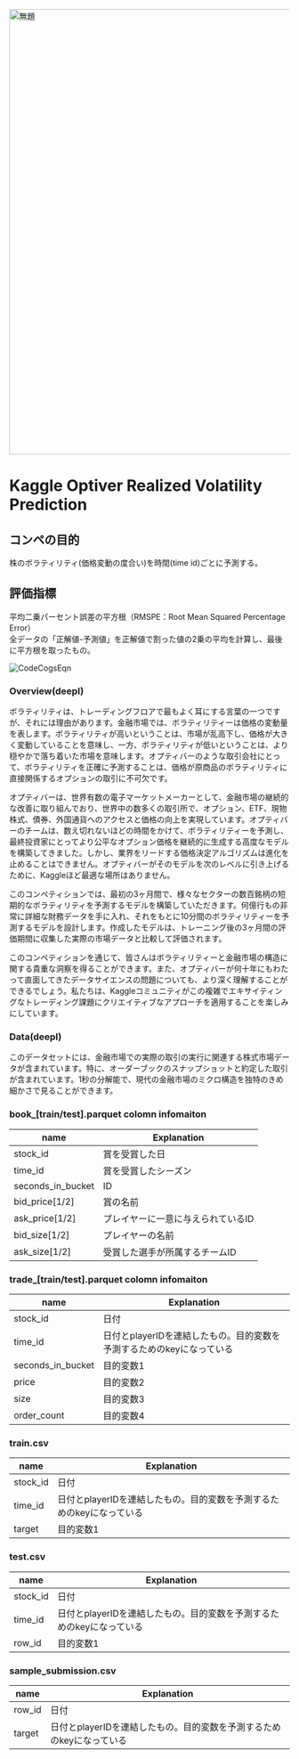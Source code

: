 <img width="800" alt="無題" src="https://user-images.githubusercontent.com/58076642/131785398-90ff623b-3ea2-492c-a148-87d20cbfa3cd.png">

# Kaggle Optiver Realized Volatility Prediction

## コンペの目的
株のボラティリティ(価格変動の度合い)を時間(time id)ごとに予測する。

## 評価指標
平均二乗パーセント誤差の平方根（RMSPE：Root Mean Squared Percentage Error）    
全データの「正解値-予測値」を正解値で割った値の2乗の平均を計算し、最後に平方根を取ったもの。  

![CodeCogsEqn](https://user-images.githubusercontent.com/58076642/131785016-cb37749d-bf18-48e8-bd00-e06c60df471d.png)



### Overview(deepl)
ボラティリティは、トレーディングフロアで最もよく耳にする言葉の一つですが、それには理由があります。金融市場では、ボラティリティーは価格の変動量を表します。ボラティリティが高いということは、市場が乱高下し、価格が大きく変動していることを意味し、一方、ボラティリティが低いということは、より穏やかで落ち着いた市場を意味します。オプティバーのような取引会社にとって、ボラティリティを正確に予測することは、価格が原商品のボラティリティに直接関係するオプションの取引に不可欠です。

オプティバーは、世界有数の電子マーケットメーカーとして、金融市場の継続的な改善に取り組んでおり、世界中の数多くの取引所で、オプション、ETF、現物株式、債券、外国通貨へのアクセスと価格の向上を実現しています。オプティバーのチームは、数え切れないほどの時間をかけて、ボラティリティーを予測し、最終投資家にとってより公平なオプション価格を継続的に生成する高度なモデルを構築してきました。しかし、業界をリードする価格決定アルゴリズムは進化を止めることはできません。オプティバーがそのモデルを次のレベルに引き上げるために、Kaggleほど最適な場所はありません。

このコンペティションでは、最初の3ヶ月間で、様々なセクターの数百銘柄の短期的なボラティリティを予測するモデルを構築していただきます。何億行もの非常に詳細な財務データを手に入れ、それをもとに10分間のボラティリティーを予測するモデルを設計します。作成したモデルは、トレーニング後の3ヶ月間の評価期間に収集した実際の市場データと比較して評価されます。

このコンペティションを通じて、皆さんはボラティリティーと金融市場の構造に関する貴重な洞察を得ることができます。また、オプティバーが何十年にもわたって直面してきたデータサイエンスの問題についても、より深く理解することができるでしょう。私たちは、Kaggleコミュニティがこの複雑でエキサイティングなトレーディング課題にクリエイティブなアプローチを適用することを楽しみにしています。

### Data(deepl)
このデータセットには、金融市場での実際の取引の実行に関連する株式市場データが含まれています。特に、オーダーブックのスナップショットと約定した取引が含まれています。1秒の分解能で、現代の金融市場のミクロ構造を独特のきめ細かさで見ることができます。

### book_[train/test].parquet colomn infomaiton

| name | Explanation |
| --- | --- |
| stock_id   | 賞を受賞した日 |
| time_id   | 賞を受賞したシーズン |
| seconds_in_bucket  | ID |
| bid_price[1/2] | 賞の名前 |
| ask_price[1/2] | プレイヤーに一意に与えられているID |
| bid_size[1/2] | プレイヤーの名前 |
| ask_size[1/2] | 受賞した選手が所属するチームID |

### trade_[train/test].parquet colomn infomaiton

| name | Explanation |
| --- | --- |
| stock_id  | 日付 |
| time_id  | 日付とplayerIDを連結したもの。目的変数を予測するためのkeyになっている |
| seconds_in_bucket | 目的変数1 |
| price | 目的変数2 |
| size | 目的変数3 |
| order_count | 目的変数4 |

### train.csv

| name | Explanation |
| --- | --- |
| stock_id   | 日付 |
| time_id  | 日付とplayerIDを連結したもの。目的変数を予測するためのkeyになっている |
| target  | 目的変数1 |

### test.csv

| name | Explanation |
| --- | --- |
| stock_id   | 日付 |
| time_id  | 日付とplayerIDを連結したもの。目的変数を予測するためのkeyになっている |
| row_id  | 目的変数1 |

### sample_submission.csv

| name | Explanation |
| --- | --- |
| row_id   | 日付 |
| target  | 日付とplayerIDを連結したもの。目的変数を予測するためのkeyになっている |

